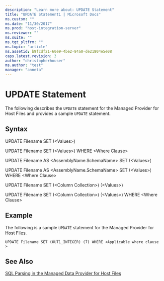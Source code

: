 ```yaml
---
description: "Learn more about: UPDATE Statement"
title: "UPDATE Statement1 | Microsoft Docs"
ms.custom: ""
ms.date: "11/30/2017"
ms.prod: "host-integration-server"
ms.reviewer: ""
ms.suite: ""
ms.tgt_pltfrm: ""
ms.topic: "article"
ms.assetid: b9fcdf21-60e9-4be2-84a0-de21804e5e08
caps.latest.revision: 3
author: "christopherhouser"
ms.author: "test"
manager: "anneta"
---
```

# UPDATE Statement
The following describes the `UPDATE` statement for the Managed Provider for Host Files and provides a sample `UPDATE` statement.  
  
## Syntax  
 UPDATE Filename SET (\<Values>)  
  
 UPDATE Filename SET (\<Values>) WHERE \<Where Clause>  
  
 UPDATE Filename AS \<AssemblyName.SchemaName> SET (\<Values>)  
  
 UPDATE Filename AS \<AssemblyName.SchemaName> SET (\<Values>) WHERE \<Where Clause>  
  
 UPDATE Filename SET (\<Column Collection>) (\<Values>)  
  
 UPDATE Filename SET (\<Column Collection>) (\<Values>) WHERE \<Where Clause>  
  
## Example  
 The following is a sample `UPDATE` statement for the Managed Provider for Host Files.  
  
```  
UPDATE Filename SET (OUT1_INTEGER) (7) WHERE <Applicable where clause >  
```  
  
## See Also  
 [SQL Parsing in the Managed Data Provider for Host Files](../core/sql-parsing-in-the-managed-data-provider-for-host-files2.md)
